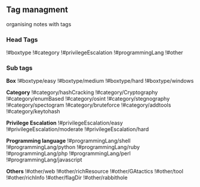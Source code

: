 ## Tag managment
organising notes with tags

### Head Tags
!#boxtype
!#category
!#privilegeEscalation
!#programmingLang
!#other


### Sub tags 

**Box**
!#boxtype/easy
!#boxtype/medium
!#boxtype/hard
!#boxtype/windows

**Category**
!#category/hashCracking
!#category/Cryptography
!#category/enumBased
!#category/osint
!#category/stegnography
!#category/spectogram
!#category/bruteforce
!#category/addtools
!#category/keytohash

**Privilege Escalation**
!#privilegeEscalation/easy
!#privilegeEscalation/moderate
!#privilegeEscalation/hard

**Programming language**
!#programmingLang/shell
!#programmingLang/python
!#programmingLang/ruby
!#programmingLang/php
!#programmingLang/perl
!#programmingLang/javascript

**Others**
!#other/web
!#other/richResource
!#other/GAtactics
!#other/tool
!#other/richInfo
!#other/flagDir
!#other/rabbithole




